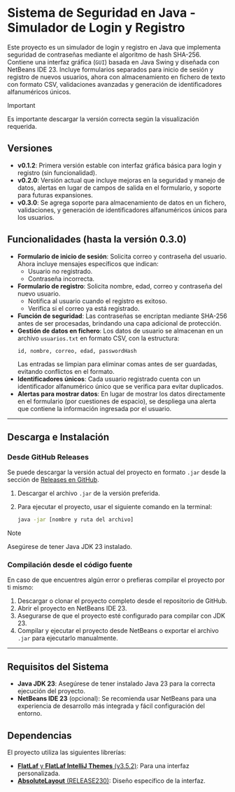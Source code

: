 # Sistema de Seguridad en Java - Simulador de Login y Registro

Este proyecto es un simulador de login y registro en Java que implementa seguridad de contraseñas mediante el algoritmo de hash SHA-256. Contiene una interfaz gráfica (`GUI`) basada en Java Swing y diseñada con NetBeans IDE 23. Incluye formularios separados para inicio de sesión y registro de nuevos usuarios, ahora con almacenamiento en fichero de texto con formato CSV, validaciones avanzadas y generación de identificadores alfanuméricos únicos.

> [!IMPORTANT]
> Es importante descargar la versión correcta según la visualización requerida.

## Versiones

- **v0.1.2**: Primera versión estable con interfaz gráfica básica para login y registro (sin funcionalidad).
- **v0.2.0**: Versión actual que incluye mejoras en la seguridad y manejo de datos, alertas en lugar de campos de salida en el formulario, y soporte para futuras expansiones.
- **v0.3.0**: Se agrega soporte para almacenamiento de datos en un fichero, validaciones, y generación de identificadores alfanuméricos únicos para los usuarios.

## Funcionalidades (hasta la versión 0.3.0)

- **Formulario de inicio de sesión**: Solicita correo y contraseña del usuario. Ahora incluye mensajes específicos que indican:
    - Usuario no registrado.
    - Contraseña incorrecta.
- **Formulario de registro**: Solicita nombre, edad, correo y contraseña del nuevo usuario.
    - Notifica al usuario cuando el registro es exitoso.
    - Verifica si el correo ya está registrado.
- **Función de seguridad**: Las contraseñas se encriptan mediante SHA-256 antes de ser procesadas, brindando una capa adicional de protección.
- **Gestión de datos en fichero**: Los datos de usuario se almacenan en un archivo `usuarios.txt` en formato CSV, con la estructura:
    ```csv
    id, nombre, correo, edad, passwordHash
    ```
    Las entradas se limpian para eliminar comas antes de ser guardadas, evitando conflictos en el formato.
- **Identificadores únicos**: Cada usuario registrado cuenta con un identificador alfanumérico único que se verifica para evitar duplicados.
- **Alertas para mostrar datos**: En lugar de mostrar los datos directamente en el formulario (por cuestiones de espacio), se despliega una alerta que contiene la información ingresada por el usuario.

---

## Descarga e Instalación

### Desde GitHub Releases

Se puede descargar la versión actual del proyecto en formato `.jar` desde la sección de [Releases en GitHub](https://github.com/davi3004/login_phone_java_simulator/releases).

1. Descargar el archivo `.jar` de la versión preferida.
2. Para ejecutar el proyecto, usar el siguiente comando en la terminal:

   ```bash
   java -jar [nombre y ruta del archivo]
   ```

> [!NOTE]
> Asegúrese de tener Java JDK 23 instalado.

### Compilación desde el código fuente

En caso de que encuentres algún error o prefieras compilar el proyecto por ti mismo:

1. Descargar o clonar el proyecto completo desde el repositorio de GitHub.
2. Abrir el proyecto en NetBeans IDE 23.
3. Asegurarse de que el proyecto esté configurado para compilar con JDK 23.
4. Compilar y ejecutar el proyecto desde NetBeans o exportar el archivo `.jar` para ejecutarlo manualmente.

---

## Requisitos del Sistema

- **Java JDK 23**: Asegúrese de tener instalado Java 23 para la correcta ejecución del proyecto.
- **NetBeans IDE 23** (opcional): Se recomienda usar NetBeans para una experiencia de desarrollo más integrada y fácil configuración del entorno.

## Dependencias

El proyecto utiliza las siguientes librerías:

- [**FlatLaf** y **FlatLaf IntelliJ Themes** (v3.5.2)](https://www.formdev.com/flatlaf/): Para una interfaz personalizada.
- [**AbsoluteLayout** (RELEASE230)](https://mvnrepository.com/artifact/org.netbeans.external/AbsoluteLayout): Diseño específico de la interfaz.
